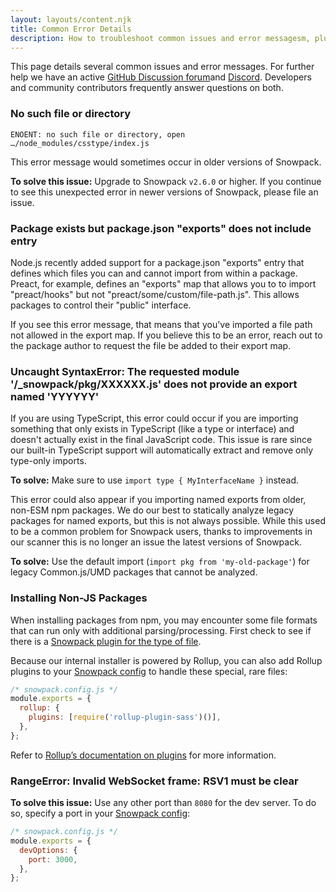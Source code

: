 ```yaml
---
layout: layouts/content.njk
title: Common Error Details
description: How to troubleshoot common issues and error messagesm, plus our resources for getting help.
---
```


This page details several common issues and error messages. For further help we have an active [GitHub Discussion forum](https://github.com/snowpackjs/snowpack/discussions)and [Discord](https://discord.gg/snowpack). Developers and community contributors frequently answer questions on both.

### No such file or directory

```
ENOENT: no such file or directory, open …/node_modules/csstype/index.js
```

This error message would sometimes occur in older versions of Snowpack.

**To solve this issue:** Upgrade to Snowpack `v2.6.0` or higher. If you continue to see this unexpected error in newer versions of Snowpack, please file an issue.

### Package exists but package.json "exports" does not include entry

Node.js recently added support for a package.json "exports" entry that defines which files you can and cannot import from within a package. Preact, for example, defines an "exports" map that allows you to to import "preact/hooks" but not "preact/some/custom/file-path.js". This allows packages to control their "public" interface.

If you see this error message, that means that you've imported a file path not allowed in the export map. If you believe this to be an error, reach out to the package author to request the file be added to their export map.

### Uncaught SyntaxError: The requested module '/_snowpack/pkg/XXXXXX.js' does not provide an export named 'YYYYYY'

If you are using TypeScript, this error could occur if you are importing something that only exists in TypeScript (like a type or interface) and doesn't actually exist in the final JavaScript code. This issue is rare since our built-in TypeScript support will automatically extract and remove only type-only imports.

**To solve:** Make sure to use `import type { MyInterfaceName }` instead.

This error could also appear if you importing named exports from older, non-ESM npm packages. We do our best to statically analyze legacy packages for named exports, but this is not always possible. While this used to be a common problem for Snowpack users, thanks to improvements in our scanner this is no longer an issue the latest versions of Snowpack.

**To solve:** Use the default import (`import pkg from 'my-old-package'`) for legacy Common.js/UMD packages that cannot be analyzed.

### Installing Non-JS Packages

When installing packages from npm, you may encounter some file formats that can run only with additional parsing/processing. First check to see if there is a [Snowpack plugin for the type of file](/plugins).

Because our internal installer is powered by Rollup, you can also add Rollup plugins to your [Snowpack config](/reference/configuration) to handle these special, rare files:

```js
/* snowpack.config.js */
module.exports = {
  rollup: {
    plugins: [require('rollup-plugin-sass')()],
  },
};
```

Refer to [Rollup’s documentation on plugins](https://rollupjs.org/guide/en/#using-plugins) for more information.

### RangeError: Invalid WebSocket frame: RSV1 must be clear

**To solve this issue:** Use any other port than `8080` for the dev server. To do so, specify a port in your [Snowpack config](/reference/configuration):

```js
/* snowpack.config.js */
module.exports = {
  devOptions: {
    port: 3000,
  },
};
```
